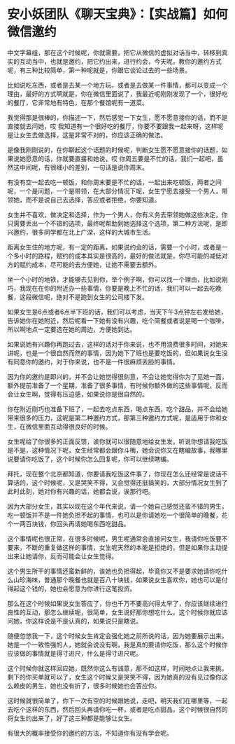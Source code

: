 # 安小妖团队《聊天宝典》：【实战篇】如何微信邀约

中文字幕组，那在这个时候呢，你就需要，把它从微信的虚拟对话当中，转移到真实的互动当中，也就是邀约，把它约出来，进行约会，今天呢，教你的邀约方式呢，有三种比较简单，第一种呢就是，你跟它谈论过去的一些场景。

比如说吃东西，或者是去某一个地方玩，或者是去做某一件事情，都可以变成一个理由，最好的方式啊就是，你在微信里面说了，我最近呢刚刚发现了一个，很好吃的餐厅，它非常地有特色，在那个餐馆呢有一道菜。

我觉得那是很棒的，你描述一下，然后感觉一下女生，愿不愿意接你的话，而不是直接就去问她，哎 我知道有一个很好吃的餐厅，你要不要跟我一起来呀，这样呢是让女生去做选择，这是非常不对的，你应该正确的做法。

是像我刚刚说的，在你聊起这个话题的时候呢，判断女生愿不愿意接你的话题，如果说她愿意的话，你就要直接和她说，哎 你周五要是不忙的话，我们一起吧，虽然这中间呢，有很细小的差别，一句话是说你周末。

有没有空一起去吃一顿饭，和你周末要是不忙的话，一起出来吃顿饭，两者之间呢，一个是问题，一个是带领，在大部分情况下呢，女生宁愿去接受一个男人，带领她，而不是说自己去选择，答应或者拒绝，你要知道。

女生并不喜欢，做决定和选择，作为一个男人，你有义务去带领她做这些决定，你只需要丢出一个不错的选项，最终呢帮助到她选择这个选项，第二种方法呢，是即兴邀约，很多同学都在北上广深，这样的大城市生活。

距离女生住的地方呢，有一定的距离，如果说约会的话，需要一个小时，或者是一个多小时的路程，赋约的成本其实是很高的，最好的做法就是，你尽可能的减低对方的赋约成本，尽可能的去方便她，让她不需要去额外。

坐一个小时的地铁，才能够去见到你，举个例子啊，你可以找一个理由，比如说刚巧，我现在在你的附近办一些事情，你要是晚上不忙的话，我们可以一起去吃晚餐，这段微信呢，绝对不是跑到女生的公司楼下发。

如果女生是6点或者6点半下班的话，我们可以考虑，当天下午3点钟左右发给她，告诉她你在她附近，然后呢看一下她有没有兴趣，吃个简餐或者说是喝一个咖啡，所以啊地点一定要选在她的周边，方便她到达。

如果说她有兴趣你再跑过去，这样的话对于你来说，也不用浪费很多时间，对她来讲呢，也是一个很自然而然的事情，因为她下了班也是要吃饭的，但如果说女生没有同意你的邀约，对于你来说，也不是一件很麻烦丢脸的事情。

因为你的邀约是即兴的，并不会让她觉得很刻意，不会让她觉得你为了见她一面，额外提前准备了一个星期，准备了很多事情，有时候你额外做的这些事情呢，反而会让女生啊，觉得有压迫感，如果说你是很自然的。

你在附近刚巧也准备下班了，一起去吃点东西，喝点东西，吃个甜品，并不会给她带来很多的压力，这呢是第二种邀约方式，那第三种邀约方式呢，是适用于你和女生，在微信里面互动得很良好的时候。

女生呢给了你很多的正面反馈，诶你就可以很随意地给女生发，听说你想请我吃饭是不是，这种情况下呢，女生经常都会跟你斗嘴，她会说你又在瞎编故事，我哪里说要请你吃饭了，这个时候你怎么回复呢，你可以继续瞎编。

拜托，现在整个北京都知道，你要请我吃饭这件事了，你现在怎么还经常是说话不算话的，这个时候呢，又是哭笑不得，又会觉得还挺搞笑的，大部分情况女生到了此时此刻，她对你有兴趣的话，她都会说，诶那行吧。

因为大部分女生，其实以现在这个年代来说，请一个她自己感觉还蛮不错的男生，吃一顿饭并不是一件她负担不起的事情，也可以是你请她吃一个很简单的晚餐，花个一两百块钱，你回头再请她喝东西吃甜品。

这个事情呢也很正常，在很多时候呢，男生呢通常会直接问女生，我请你吃饭要不要来，不断的重复做这样的事情，女生呢天然的本能是拒绝的，但是如果你主动提出来让她请你，反而可能会让女生觉得。

这个男生所干的事情还蛮新鲜的，诶她也负担得起，毕竟你又不是要求她请你吃什么山珍海味，普通那个晚餐也就是百八十块钱，如果说女生喜欢你，她也可以是付得起这个钱的，她也会愿意为你进行这笔投资。

那么在这个时候如果说女生答应了，你也千万不要高兴得太早了，你应该继续进行良性的互动，那怎么继续呢，很简单，女生说好那你想吃什么，这个时候你就应该问她，你这样说是不是认真的，如果说只是瞎说。

随便忽悠我一下，这个时候女生肯定会强化她之前所说的话，因为她要展示出来，她是一个一致性强的人，她就会说没有啊，我是真的要请你吃饭，那么这个时候你应该做的事情就是得寸进尺，什么是得寸进尺呢。

这个时候你就这样回应她，既然你这么有诚意，那不如这样，时间地点让我来挑，剩下的你买单就可以了，女生这个时候又是哭笑不得，因为她真的没有见过像你这么赖皮的男生，她也没有折了，很多时候她也会答应你。

这时候就很简单了，你下一次有空的时候跟她说，走吧，明天我们在哪里等，一起去吃个这样的东西，然后回头再请你吃一杯，或者是吃点甜品，这个时候很自然的将女生约出来了，好了这三种都是能够让女生。

有很大的概率接受你的邀约的方法，不知道你有没有学会呢。